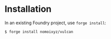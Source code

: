 # Installation

In an existing Foundry project, use `forge install`:
```
$ forge install nomoixyz/vulcan
```
